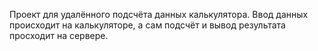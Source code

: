 Проект для удалённого подсчёта данных калькулятора.
Ввод данных происходит на калькуляторе, а сам подсчёт и вывод результата просходит на сервере.
